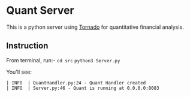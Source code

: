 # Quant Server
This is a python server using [Tornado](https://www.tornadoweb.org/en/stable/) for quantitative financial analysis.

## Instruction
From terminal, run:-
```cd src```
```python3 Server.py```

You'll see:
```
| INFO  | QuantHandler.py:24 - Quant Handler created
| INFO  | Server.py:46 - Quant is running at 0.0.0.0:8083
```
